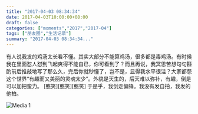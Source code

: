 ```yaml
---
title: "2017-04-03 08:34:34"
date: 2017-04-03T10:00:00+08:00
draft: false
categories: ["moments","2017","2017-04"]
tags: ["朋友圈","生活记录"]
summary: "2017-04-03 08:34:34..."
---
```


有人说我发的鸡汤太长看不懂。其实大部分不能算鸡汤，很多都是毒鸡汤。有时候我在里面怼人怼到飞起爽得不能自已，你可看到了？而且再说，我冥思苦想句句斟酌前后推敲地写了那么久，完后你就秒懂了，岂不是，显得我水平很洼？大家都怨这个世界“有趣而又美丽的灵魂太少”。外貌是天生的，后天难以弥补，有趣，倒是可以加把蛮力。
[憨笑][憨笑][憨笑]
于是乎，我剑走偏锋。我没有发自拍，我发的他拍。

![Media 1](/Moments/photos/2017-04-03/201704030834340.jpg)

